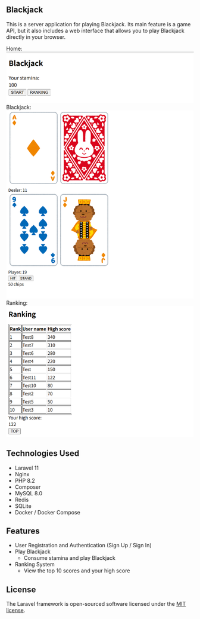 ## Blackjack
This is a server application for playing Blackjack. Its main feature is a game API, but it also includes a web interface that allows you to play Blackjack directly in your browser.

Home:  
![Home image](images_for_readme/home.png)
Blackjack:  
![Blackjack image](images_for_readme/blackjack.png)
Ranking:  
![Ranking image](images_for_readme/ranking.png)

## Technologies Used
- Laravel 11
- Nginx
- PHP 8.2
- Composer
- MySQL 8.0
- Redis
- SQLite
- Docker / Docker Compose

## Features
- User Registration and Authentication (Sign Up / Sign In)
- Play Blackjack
  - Consume stamina and play Blackjack
- Ranking System
  - View the top 10 scores and your high score

## License

The Laravel framework is open-sourced software licensed under the [MIT license](https://opensource.org/licenses/MIT).
